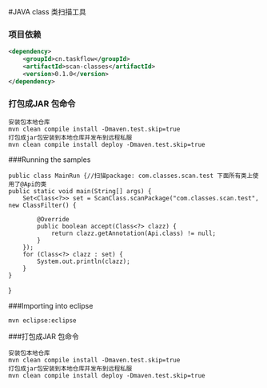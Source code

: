#JAVA class 类扫描工具


###  项目依赖
```xml
<dependency>
    <groupId>cn.taskflow</groupId>
	<artifactId>scan-classes</artifactId>
	<version>0.1.0</version>
</dependency>
```
	
### 打包成JAR 包命令

	安装包本地仓库
	mvn clean compile install -Dmaven.test.skip=true
	打包成jar包安装到本地仓库并发布到远程私服
	mvn clean compile install deploy -Dmaven.test.skip=true


###Running the samples

	public class MainRun {//扫描package: com.classes.scan.test 下面所有类上使用了@Api的类
	public static void main(String[] args) {
		Set<Class<?>> set = ScanClass.scanPackage("com.classes.scan.test", new ClassFilter() {

			@Override
			public boolean accept(Class<?> clazz) {
				return clazz.getAnnotation(Api.class) != null;
			}
		});
		for (Class<?> clazz : set) {
			System.out.println(clazz);
		}
	}
}
	

###Importing into eclipse
	
	mvn eclipse:eclipse
	

###打包成JAR 包命令

	安装包本地仓库
	mvn clean compile install -Dmaven.test.skip=true
	打包成jar包安装到本地仓库并发布到远程私服
	mvn clean compile install deploy -Dmaven.test.skip=true